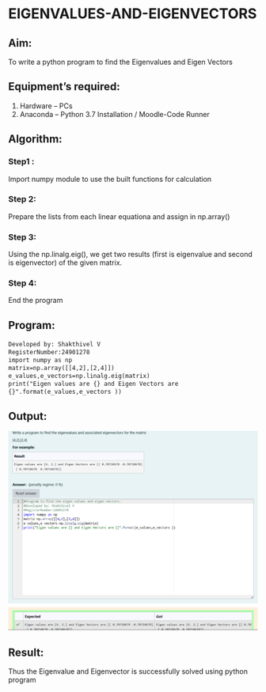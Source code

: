 # EIGENVALUES-AND-EIGENVECTORS
## Aim:
To write a python program to find the Eigenvalues and Eigen Vectors
## Equipment’s required:
1. 	Hardware – PCs
2. 	Anaconda – Python 3.7 Installation / Moodle-Code Runner
## Algorithm:
### Step1 :
Import numpy module to use the built functions for calculation
### Step 2:
Prepare the lists from each linear equationa and assign in np.array()
### Step 3:
Using the np.linalg.eig(),  we get two results (first is eigenvalue and second is eigenvector) of the given matrix.

### Step 4:
End the program

## Program:
```
Developed by: Shakthivel V
RegisterNumber:24901278
import numpy as np
matrix=np.array([[4,2],[2,4]])
e_values,e_vectors=np.linalg.eig(matrix)
print("Eigen values are {} and Eigen Vectors are {}".format(e_values,e_vectors ))
```
## Output:
![image 1](<Screenshot 2024-11-18 162327.png>)
## Result:
Thus the Eigenvalue and Eigenvector is successfully solved using python program
